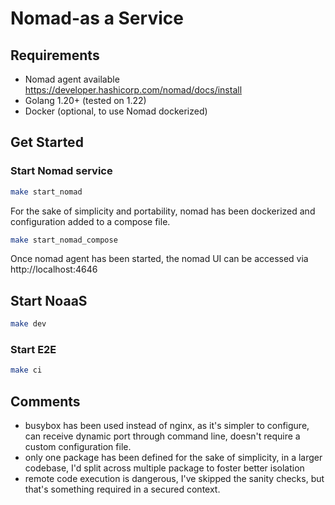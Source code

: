 # Nomad-as a Service

## Requirements

- Nomad agent available https://developer.hashicorp.com/nomad/docs/install
- Golang 1.20+ (tested on 1.22)
- Docker (optional, to use Nomad dockerized)

## Get Started

### Start Nomad service

```bash
make start_nomad
```

For the sake of simplicity and portability, nomad has been dockerized and configuration added to a compose file.

```bash
make start_nomad_compose
```
Once nomad agent has been started, the nomad UI can be accessed via http://localhost:4646

## Start NoaaS

```bash
make dev
```

### Start E2E

```bash
make ci
```

## Comments

- busybox has been used instead of nginx, as it's simpler to configure, can receive dynamic port through command line, doesn't require a custom configuration file.
- only one package has been defined for the sake of simplicity, in a larger codebase, I'd split across multiple package to foster better isolation
- remote code execution is dangerous, I've skipped the sanity checks, but that's something required in a secured context.